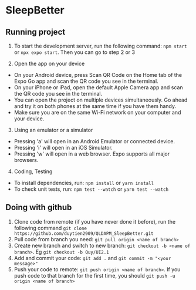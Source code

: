 # SleepBetter

## Running project
1. To start the development server, run the following command:
`npm start` or `npx expo start`. Then you can go to step 2 or 3

2. Open the app on your device
* On your Android device, press Scan QR Code on the Home tab of the Expo Go app and scan the QR code you see in the terminal.
* On your iPhone or iPad, open the default Apple Camera app and scan the QR code you see in the terminal.
* You can open the project on multiple devices simultaneously. Go ahead and try it on both phones at the same time if you have them handy.
* Make sure you are on the same Wi-Fi network on your computer and your device.

3. Using an emulator or a simulator
* Pressing 'a' will open in an Android Emulator or connected device.
* Pressing 'i' will open in an iOS Simulator.
* Pressing 'w' will open in a web browser. Expo supports all major browsers.

4. Coding, Testing
* To install dependencies, run: `npm install` or `yarn install`
* To check unit tests, run: `npm test --watch` or `yarn test --watch`

## Doing with github
1. Clone code from remote (if you have never done it before), run the following command
`git clone https://github.com/duytien2909/QLDAPM_SleepBetter.git`
2. Pull code from branch you need: `git pull origin <name of branch>`
3. Create new branch and switch to new branch: `git checkout -b <name of branch>`. Eg `git checkout -b Quy/UI2.1`
4. Add and commit your code: `git add .` and `git commit -m "<your message>"`
5. Push your code to remote: `git push origin <name of branch>`. If you push code to that branch for the first time, you should `git push -u origin <name of branch>`
